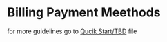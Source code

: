 # Billing Payment Meethods

for more guidelines go to [Qucik Start/TBD](/docs/quickstart/quick_tbd) file
